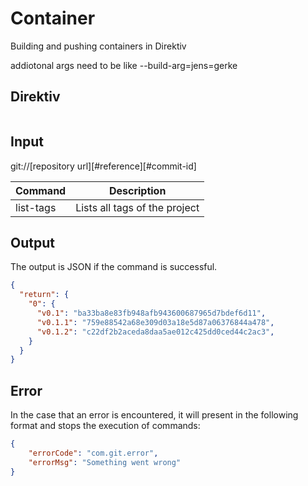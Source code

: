 # Container

Building and pushing containers in Direktiv

addiotonal args need to be like --build-arg=jens=gerke

## Direktiv
```yaml

```

## Input

git://[repository url][#reference][#commit-id]


|Command|Description|
|---|---|
|list-tags|Lists all tags of the project|



## Output

The output is JSON if the command is successful. 

```json
{
  "return": {
    "0": {
      "v0.1": "ba33ba8e83fb948afb943600687965d7bdef6d11",
      "v0.1.1": "759e88542a68e309d03a18e5d87a06376844a478",
      "v0.1.2": "c22df2b2aceda8daa5ae012c425dd0ced44c2ac3",
    }
  }
}
```


## Error

In the case that an error is encountered, it will present in the following format and stops the execution of commands:

```json
{
    "errorCode": "com.git.error",
    "errorMsg": "Something went wrong"
}
```
